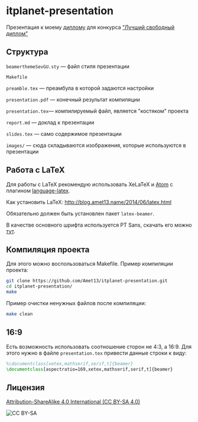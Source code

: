 itplanet-presentation
=====================
Презентация к моему [диплому](https://github.com/Amet13/bachelor-diploma) для конкурса ["Лучший свободный диплом"](http://world-it-planet.org/projects/competition_detail.php?ID=41543)

Структура
---------
`beamerthemeSevGU.sty` — файл стиля презентации

`Makefile`

`preamble.tex` — преамбула в которой задаются настройки

`presentation.pdf` — конечный результат компиляции

`presentation.tex`— компилируемый файл, является "костяком" проекта

`report.md` — доклад к презентации

`slides.tex` — само содержимое презентации

`images/` — сюда складываются изображения, которые используются в презентации

Работа с LaTeX
--------------
Для работы с LaTeX рекомендую использовать XeLaTeX и [Atom](https://atom.io/) с плагином [language-latex](https://atom.io/packages/language-latex).

Как установить LaTeX: http://blog.amet13.name/2014/06/latex.html

Обязательно должен быть установлен пакет `latex-beamer`.

В качестве основного шрифта используется PT Sans, скачать его можно [тут](http://fonts.ru/public/).

Компиляция проекта
------------------
Для этого можно воспользоваться Makefile.
Пример компиляции проекта:
```bash
git clone https://github.com/Amet13/itplanet-presentation.git
cd itplanet-presentation/
make
```

Пример очистки ненужных файлов после компиляции:
```bash
make clean
```

16:9
----
Есть возможность использовать соотношение сторон не 4:3, а 16:9.
Для этого нужно в файле `presentation.tex` привести данные строки к виду:
```tex
%\documentclass[xetex,mathserif,serif,t]{beamer}
\documentclass[aspectratio=169,xetex,mathserif,serif,t]{beamer}
```

Лицензия
--------
[Attribution-ShareAlike 4.0 International (CC BY-SA 4.0)](http://creativecommons.org/licenses/by-sa/4.0/deed.ru)

![CC BY-SA](https://licensebuttons.net/l/by-sa/4.0/88x31.png)
